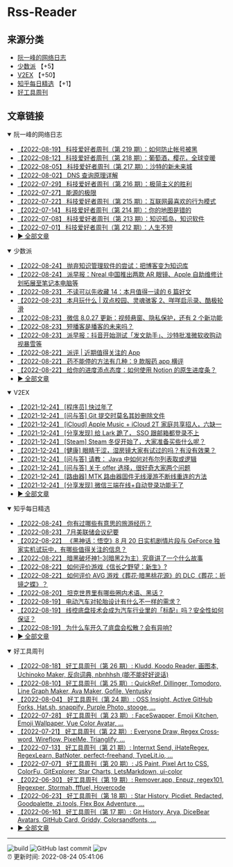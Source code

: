 # Rss-Reader

## 来源分类

* [阮一峰的网络日志](#阮一峰的网络日志)
* [少数派](#少数派) 【+5】
* [V2EX](#V2EX) 【+50】
* [知乎每日精选](#知乎每日精选) 【+1】
* [好工具周刊](#好工具周刊)

## 文章链接

<details open>
    <summary id="阮一峰的网络日志">
     阮一峰的网络日志
    </summary>


* [【2022-08-19】 科技爱好者周刊（第 219 期）：如何防止帐号被黑](http://www.ruanyifeng.com/blog/2022/08/weekly-issue-219.html)
* [【2022-08-12】 科技爱好者周刊（第 218 期）：葡萄酒，樱花，全球变暖](http://www.ruanyifeng.com/blog/2022/08/weekly-issue-218.html)
* [【2022-08-05】 科技爱好者周刊（第 217 期）：沙特的新未来城](http://www.ruanyifeng.com/blog/2022/08/weekly-issue-217.html)
* [【2022-08-02】 DNS 查询原理详解](http://www.ruanyifeng.com/blog/2022/08/dns-query.html)
* [【2022-07-29】 科技爱好者周刊（第 216 期）：极简主义的胜利](http://www.ruanyifeng.com/blog/2022/07/weekly-issue-216.html)
* [【2022-07-27】 能源的极限](http://www.ruanyifeng.com/blog/2022/07/energy-consumption.html)
* [【2022-07-22】 科技爱好者周刊（第 215 期）：互联网最喜欢的行为模式](http://www.ruanyifeng.com/blog/2022/07/weekly-issue-215.html)
* [【2022-07-14】 科技爱好者周刊（第 214 期）：你的地图是错的](http://www.ruanyifeng.com/blog/2022/07/weekly-issue-214.html)
* [【2022-07-08】 科技爱好者周刊（第 213 期）：知识孤岛，知识软件](http://www.ruanyifeng.com/blog/2022/07/weekly-issue-213.html)
* [【2022-07-01】 科技爱好者周刊（第 212 期）：人生不短](http://www.ruanyifeng.com/blog/2022/07/weekly-issue-212.html)
* [:arrow_forward: 全部文章](data/阮一峰的网络日志.md)
</details>

<details open>
    <summary id="少数派">
     少数派
    </summary>


* [【2022-08-24】 抛弃知识管理软件的尝试：把博客变为知识库](https://sspai.com/post/75329)
* [【2022-08-24】 派早报：Nreal 中国推出两款 AR 眼镜、Apple 自助维修计划拓展至笔记本电脑等](https://sspai.com/post/75326)
* [【2022-08-23】 不读可以先收藏 14：本月值得一读的 6 篇好文](https://sspai.com/post/75317)
* [【2022-08-23】 本月玩什么 | 双点校园、灵魂骇客 2、咩咩启示录、酷极轮滑](https://sspai.com/post/75301)
* [【2022-08-23】 微信 8.0.27 更新：视频悬窗、隐私保护，还有 2 个新功能](https://sspai.com/post/75299)
* [【2022-08-23】 短播客是播客的未来吗？](https://sspai.com/post/75269)
* [【2022-08-23】 派早报：抖音开始测试「发文助手」、沙特批准微软收购动视暴雪等](https://sspai.com/post/75306)
* [【2022-08-22】 派评 | 近期值得关注的 App](https://sspai.com/post/75296)
* [【2022-08-22】 药不能停的方法有几种：9 款服药 app 横评](https://sspai.com/post/75293)
* [【2022-08-22】 给你的进度添点态度：如何使用 Notion 的原生进度条？](https://sspai.com/post/75271)
* [:arrow_forward: 全部文章](data/少数派.md)
</details>

<details open>
    <summary id="V2EX">
     V2EX
    </summary>


* [【2021-12-24】 [程序员] 快过年了](https://www.v2ex.com/t/824201)
* [【2021-12-24】 [问与答] Git 提交时莫名其妙删除文件](https://www.v2ex.com/t/824200)
* [【2021-12-24】 [iCloud] Apple Music + iCloud 2T 家庭共享招人，六缺一](https://www.v2ex.com/t/824199)
* [【2021-12-24】 [分享发现] 给 Lark 跪了， SSO 跟邮箱都登录不上](https://www.v2ex.com/t/824198)
* [【2021-12-24】 [Steam] Steam 冬促开始了，大家准备买些什么呢？](https://www.v2ex.com/t/824197)
* [【2021-12-24】 [健康] 眼睛干涩，湿房镜大家有试过的吗？有没有效果？](https://www.v2ex.com/t/824196)
* [【2021-12-24】 [问与答] 请教： Java 中如何对布尔列表取或逻辑](https://www.v2ex.com/t/824194)
* [【2021-12-24】 [问与答] 关于 offer 选择，很好奇大家两个问题](https://www.v2ex.com/t/824192)
* [【2021-12-24】 [路由器] MTK 路由器固件无线漫游不断线重连的方法](https://www.v2ex.com/t/824191)
* [【2021-12-24】 [分享发现] 微信三端在线+自动登录功能无了](https://www.v2ex.com/t/824190)
* [:arrow_forward: 全部文章](data/V2EX.md)
</details>

<details open>
    <summary id="知乎每日精选">
     知乎每日精选
    </summary>


* [【2022-08-24】 你有过哪些有意思的旅游经历？](http://www.zhihu.com/question/24612119/answer/46969025?utm_campaign=rss&utm_medium=rss&utm_source=rss&utm_content=title)
* [【2022-08-23】 7月美联储会议纪要](http://zhuanlan.zhihu.com/p/556152757?utm_campaign=rss&utm_medium=rss&utm_source=rss&utm_content=title)
* [【2022-08-22】 《黑神话：悟空》8 月 20 日实机剧情片段与 GeForce 独家实机试玩中，有哪些值得关注的信息？](http://www.zhihu.com/question/549196095/answer/2637716419?utm_campaign=rss&utm_medium=rss&utm_source=rss&utm_content=title)
* [【2022-08-22】 暗黑破坏神1-3(暗黑2为主）究竟讲了一个什么故事](http://zhuanlan.zhihu.com/p/556003099?utm_campaign=rss&utm_medium=rss&utm_source=rss&utm_content=title)
* [【2022-08-22】 如何评价游戏《信长之野望：新生》?](http://www.zhihu.com/question/451730539/answer/2639566370?utm_campaign=rss&utm_medium=rss&utm_source=rss&utm_content=title)
* [【2022-08-22】 如何评价 AVG 游戏《葬花·暗黑桃花源》的 DLC《葬花：折镜之蝶》？](http://www.zhihu.com/question/548806947/answer/2636664519?utm_campaign=rss&utm_medium=rss&utm_source=rss&utm_content=title)
* [【2022-08-20】 坦克世界里有哪些圈内术语、黑话？](http://www.zhihu.com/question/264986903/answer/2635199797?utm_campaign=rss&utm_medium=rss&utm_source=rss&utm_content=title)
* [【2022-08-19】 电动汽车对轮胎设计有什么不一样的需求？](http://www.zhihu.com/question/321598145/answer/2632625075?utm_campaign=rss&utm_medium=rss&utm_source=rss&utm_content=title)
* [【2022-08-19】 线控底盘技术会成为汽车行业里的「标配」吗？安全性如何保证？](http://www.zhihu.com/question/498205340/answer/2603161485?utm_campaign=rss&utm_medium=rss&utm_source=rss&utm_content=title)
* [【2022-08-19】 为什么车开久了底盘会松散？会有异响?](http://www.zhihu.com/question/543816084/answer/2623691591?utm_campaign=rss&utm_medium=rss&utm_source=rss&utm_content=title)
* [:arrow_forward: 全部文章](data/知乎每日精选.md)
</details>

<details open>
    <summary id="好工具周刊">
     好工具周刊
    </summary>


* [【2022-08-18】 好工具周刊（第 26 期）: Kludd, Koodo Reader, 画图本, Uchinoko Maker, 反向词典, nbnhhsh (能不能好好说话)](https://bestxtools.zhubai.love/posts/2171964393314566144)
* [【2022-08-10】 好工具周刊（第 25 期）: QuickRef, Dillinger, Tomodoro, Line Graph Maker, Ava Maker, Gofile, Ventusky](https://bestxtools.zhubai.love/posts/2169191886840389632)
* [【2022-08-04】 好工具周刊（第 24 期）: OSS Insight, Active GitHub Forks, Hat.sh, snappify, Purple Photo, stooge, ...](https://bestxtools.zhubai.love/posts/2166817480273465344)
* [【2022-07-28】 好工具周刊（第 23 期）: FaceSwapper, Emoji Kitchen, Emoji Wallpaper, Vue Color Avatar, ...](https://bestxtools.zhubai.love/posts/2164322347946172416)
* [【2022-07-21】 好工具周刊（第 22 期）: Everyone Draw, Regex Cross­word, Wireflow, PixelMe, Trianglify, ...](https://bestxtools.zhubai.love/posts/2161764591545049088)
* [【2022-07-13】 好工具周刊（第 21 期）: Internxt Send, iHateRegex, RegexLearn, BatNoter, perfect-freehand, TypeLit.io, ...](https://bestxtools.zhubai.love/posts/2159035276579110912)
* [【2022-07-07】 好工具周刊（第 20 期）: JS Paint, Pixel Art to CSS, ColorFu, GitExplorer, Star Charts, LetsMarkdown, ui-color](https://bestxtools.zhubai.love/posts/2156659650731491328)
* [【2022-06-30】 好工具周刊（第 19 期）: Remover.app, Enpuz, regex101, Regexper, Stormah, fffuel, Hovercode](https://bestxtools.zhubai.love/posts/2154116824852905984)
* [【2022-06-23】 好工具周刊（第 18 期）: Star History, Picdiet, Redacted, Goodpalette, zi.tools, Flex Box Adventure, ...](https://bestxtools.zhubai.love/posts/2151574254901452800)
* [【2022-06-16】 好工具周刊（第 17 期）: Git History, Arya, DiceBear Avatars, GitHub Card, Griddy, Colorsandfonts, ...](https://bestxtools.zhubai.love/posts/2149044131228536832)
* [:arrow_forward: 全部文章](data/好工具周刊.md)
</details>


---

![build](https://github.com/LikaiLee/rss-reader/workflows/rss%20reader/badge.svg)
![GitHub last commit](https://img.shields.io/github/last-commit/likailee/rss-reader)
![pv](https://pageview.vercel.app/?github_user=likailee) <br>
:alarm_clock: 更新时间: 2022-08-24 05:41:06